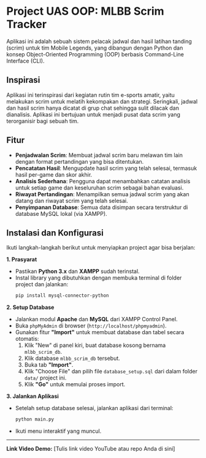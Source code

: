 # Project UAS OOP: MLBB Scrim Tracker

Aplikasi ini adalah sebuah sistem pelacak jadwal dan hasil latihan tanding (scrim) untuk tim Mobile Legends, yang dibangun dengan Python dan konsep Object-Oriented Programming (OOP) berbasis Command-Line Interface (CLI).

## Inspirasi

Aplikasi ini terinspirasi dari kegiatan rutin tim e-sports amatir, yaitu melakukan scrim untuk melatih kekompakan dan strategi. Seringkali, jadwal dan hasil scrim hanya dicatat di grup chat sehingga sulit dilacak dan dianalisis. Aplikasi ini bertujuan untuk menjadi pusat data scrim yang terorganisir bagi sebuah tim.

## Fitur

-   **Penjadwalan Scrim**: Membuat jadwal scrim baru melawan tim lain dengan format pertandingan yang bisa ditentukan.
-   **Pencatatan Hasil**: Mengupdate hasil scrim yang telah selesai, termasuk hasil per-game dan skor akhir.
-   **Analisis Sederhana**: Pengguna dapat menambahkan catatan analisis untuk setiap game dan keseluruhan scrim sebagai bahan evaluasi.
-   **Riwayat Pertandingan**: Menampilkan semua jadwal scrim yang akan datang dan riwayat scrim yang telah selesai.
-   **Penyimpanan Database**: Semua data disimpan secara terstruktur di database MySQL lokal (via XAMPP).

## Instalasi dan Konfigurasi

Ikuti langkah-langkah berikut untuk menyiapkan project agar bisa berjalan:

**1. Prasyarat**
   - Pastikan **Python 3.x** dan **XAMPP** sudah terinstal.
   - Instal library yang dibutuhkan dengan membuka terminal di folder project dan jalankan:
     ```bash
     pip install mysql-connector-python
     ```

**2. Setup Database**
   - Jalankan modul **Apache** dan **MySQL** dari XAMPP Control Panel.
   - Buka `phpMyAdmin` di browser (`http://localhost/phpmyadmin`).
   - Gunakan fitur **"Import"** untuk membuat database dan tabel secara otomatis:
     1. Klik "New" di panel kiri, buat database kosong bernama `mlbb_scrim_db`.
     2. Klik database `mlbb_scrim_db` tersebut.
     3. Buka tab **"Import"**.
     4. Klik "Choose File" dan pilih file `database_setup.sql` dari dalam folder `data/` project ini.
     5. Klik **"Go"** untuk memulai proses import.

**3. Jalankan Aplikasi**
   - Setelah setup database selesai, jalankan aplikasi dari terminal:
     ```bash
     python main.py
     ```
   - Ikuti menu interaktif yang muncul.

---

**Link Video Demo:** [Tulis link video YouTube atau repo Anda di sini]